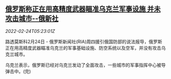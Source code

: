 <!--1645680663000-->
[俄罗斯称正在用高精度武器瞄准乌克兰军事设施 并未攻击城市--俄新社](https://cn.reuters.com/article/ria-russia-attack-ukraine-targets-0224-idCNKBS2KT0F6)
------

<div><i>2022-02-24T05:23:01Z</i></div><p>路透莫斯科2月24日 - 俄罗斯新闻社(RIA)周四援引俄国防部的说法报导，俄罗斯正在用高精度武器瞄准乌克兰的军事基础设施、防空系统以及空军，并没有攻击乌克兰城市。</p><p>乌克兰表示，俄罗斯已经对乌克兰发动了全面攻击，一些城市的军事指挥中心被导弹击中。(完)</p>
